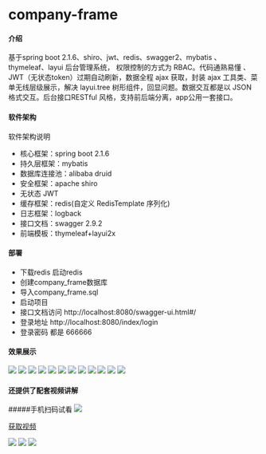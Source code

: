 # company-frame

#### 介绍
基于spring boot 2.1.6、shiro、jwt、redis、swagger2、mybatis 、thymeleaf、layui 后台管理系统， 权限控制的方式为 RBAC。代码通熟易懂 、JWT（无状态token）过期自动刷新，数据全程 ajax 获取，封装 ajax 工具类、菜单无线层级展示，解决 layui.tree 树形组件，回显问题。数据交互都是以 JSON 格式交互。后台接口RESTful 风格，支持前后端分离，app公用一套接口。 

#### 软件架构
软件架构说明
* 核心框架：spring boot 2.1.6
* 持久层框架：mybatis
* 数据库连接池：alibaba druid
* 安全框架：apache shiro
* 无状态 JWT
* 缓存框架：redis(自定义 RedisTemplate 序列化)
* 日志框架：logback
* 接口文档：swagger 2.9.2
* 前端模板：thymeleaf+layui2x

#### **部署**

- 下载redis 启动redis
- 创建company_frame数据库
- 导入company_frame.sql
- 启动项目
- 接口文档访问 http://localhost:8080/swagger-ui.html#/
- 登录地址 http://localhost:8080/index/login
- 登录密码 都是 666666

#### 效果展示

![](https://gitee.com/yingxue985/company-frame/raw/master/src/main/resources/static/images/class/1.JPG) 
![](https://gitee.com/yingxue985/company-frame/raw/master/src/main/resources/static/images/class/2.JPG)
![](https://gitee.com/yingxue985/company-frame/raw/master/src/main/resources/static/images/class/.JPG) 
![](https://gitee.com/yingxue985/company-frame/raw/master/src/main/resources/static/images/class/4.JPG) 
![](https://gitee.com/yingxue985/company-frame/raw/master/src/main/resources/static/images/class/5.JPG) 
![](https://gitee.com/yingxue985/company-frame/raw/master/src/main/resources/static/images/class/6.JPG) 
![](https://gitee.com/yingxue985/company-frame/raw/master/src/main/resources/static/images/class/7.JPG) 
![](https://gitee.com/yingxue985/company-frame/raw/master/src/main/resources/static/images/class/8.JPG) 
![](https://gitee.com/yingxue985/company-frame/raw/master/src/main/resources/static/images/class/9.JPG) 
![](https://gitee.com/yingxue985/company-frame/raw/master/src/main/resources/static/images/class/10.JPG) 
![](https://gitee.com/yingxue985/company-frame/raw/master/src/main/resources/static/images/class/11.JPG) 
![](https://gitee.com/yingxue985/company-frame/raw/master/src/main/resources/static/images/class/12.JPG)  


####  还提供了配套视频讲解
#####手机扫码试看
![](https://gitee.com/yingxue985/company-frame/raw/master/src/main/resources/static/images/class/16.JPG) 

[获取视频](http://i.xue.taobao.com/detail.htm?spm=a2174.7765247.0.0.KXDWYJ&courseId=116855)

![](https://gitee.com/yingxue985/company-frame/raw/master/src/main/resources/static/images/class/13.JPG) 
![](https://gitee.com/yingxue985/company-frame/raw/master/src/main/resources/static/images/class/14.JPG)
![](https://gitee.com/yingxue985/company-frame/raw/master/src/main/resources/static/images/class/15.JPG) 
